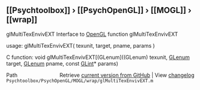 ## [[Psychtoolbox]] &#8250; [[PsychOpenGL]] &#8250; [[MOGL]] &#8250; [[wrap]]

glMultiTexEnvivEXT  Interface to [OpenGL](OpenGL) function glMultiTexEnvivEXT  
  
usage:  glMultiTexEnvivEXT( texunit, target, pname, params )  
  
C function:  void glMultiTexEnvivEXT[(GLenum]((GLenum) texunit, [GLenum](GLenum) target, [GLenum](GLenum) pname, const [GLint](GLint)\* params)  




<div class="code_header" style="text-align:right;">
  <span style="float:left;">Path&nbsp;&nbsp;</span> <span class="counter">Retrieve <a href=
  "https://raw.github.com/Psychtoolbox-3/Psychtoolbox-3/beta/Psychtoolbox/PsychOpenGL/MOGL/wrap/glMultiTexEnvivEXT.m">current version from GitHub</a> | View <a href=
  "https://github.com/Psychtoolbox-3/Psychtoolbox-3/commits/beta/Psychtoolbox/PsychOpenGL/MOGL/wrap/glMultiTexEnvivEXT.m">changelog</a></span>
</div>
<div class="code">
  <code>Psychtoolbox/PsychOpenGL/MOGL/wrap/glMultiTexEnvivEXT.m</code>
</div>

